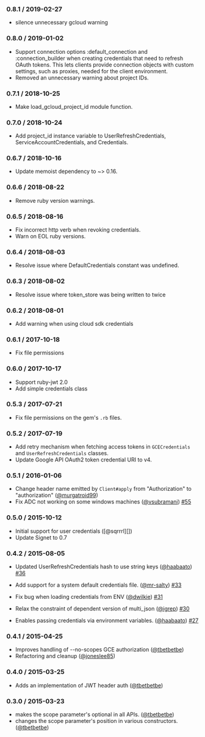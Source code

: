 ### 0.8.1 / 2019-02-27

* silence unnecessary gcloud warning

### 0.8.0 / 2019-01-02

* Support connection options :default_connection and :connection_builder when creating credentials that need to refresh OAuth tokens. This lets clients provide connection objects with custom settings, such as proxies, needed for the client environment.
* Removed an unnecessary warning about project IDs.

### 0.7.1 / 2018-10-25

* Make load_gcloud_project_id module function.

### 0.7.0 / 2018-10-24

* Add project_id instance variable to UserRefreshCredentials, ServiceAccountCredentials, and Credentials.

### 0.6.7 / 2018-10-16

* Update memoist dependency to ~> 0.16.

### 0.6.6 / 2018-08-22

* Remove ruby version warnings.

### 0.6.5 / 2018-08-16

* Fix incorrect http verb when revoking credentials.
* Warn on EOL ruby versions.

### 0.6.4 / 2018-08-03

* Resolve issue where DefaultCredentials constant was undefined.

### 0.6.3 / 2018-08-02

* Resolve issue where token_store was being written to twice

### 0.6.2 / 2018-08-01

* Add warning when using cloud sdk credentials

### 0.6.1 / 2017-10-18

* Fix file permissions

### 0.6.0 / 2017-10-17

* Support ruby-jwt 2.0
* Add simple credentials class

### 0.5.3 / 2017-07-21

* Fix file permissions on the gem's `.rb` files.

### 0.5.2 / 2017-07-19

* Add retry mechanism when fetching access tokens in `GCECredentials` and `UserRefreshCredentials` classes.
* Update Google API OAuth2 token credential URI to v4.

### 0.5.1 / 2016-01-06

* Change header name emitted by `Client#apply` from "Authorization" to "authorization" ([@murgatroid99][])
* Fix ADC not working on some windows machines ([@vsubramani][])
[#55](https://github.com/google/google-auth-library-ruby/issues/55)

### 0.5.0 / 2015-10-12

* Initial support for user credentials ([@sqrrrl][])
* Update Signet to 0.7

### 0.4.2 / 2015-08-05

* Updated UserRefreshCredentials hash to use string keys ([@haabaato][])
[#36](https://github.com/google/google-auth-library-ruby/issues/36)

* Add support for a system default credentials file. ([@mr-salty][])
[#33](https://github.com/google/google-auth-library-ruby/issues/33)

* Fix bug when loading credentials from ENV ([@dwilkie][])
[#31](https://github.com/google/google-auth-library-ruby/issues/31)

* Relax the constraint of dependent version of multi_json ([@igrep][])
[#30](https://github.com/google/google-auth-library-ruby/issues/30)

* Enables passing credentials via environment variables. ([@haabaato][])
[#27](https://github.com/google/google-auth-library-ruby/issues/27)

### 0.4.1 / 2015-04-25

* Improves handling of --no-scopes GCE authorization ([@tbetbetbe][])
* Refactoring and cleanup ([@joneslee85][])

### 0.4.0 / 2015-03-25

* Adds an implementation of JWT header auth ([@tbetbetbe][])

### 0.3.0 / 2015-03-23

* makes the scope parameter's optional in all APIs. ([@tbetbetbe][])
* changes the scope parameter's position in various constructors. ([@tbetbetbe][])

[@dwilkie]: https://github.com/dwilkie
[@haabaato]: https://github.com/haabaato
[@igrep]: https://github.com/igrep
[@joneslee85]: https://github.com/joneslee85
[@mr-salty]: https://github.com/mr-salty
[@tbetbetbe]: https://github.com/tbetbetbe
[@murgatroid99]: https://github.com/murgatroid99
[@vsubramani]: https://github.com/vsubramani
